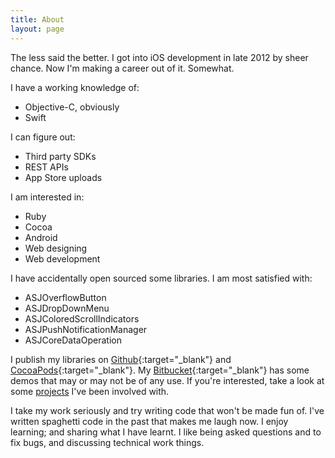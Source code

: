 ```yaml
---
title: About
layout: page
---
```


The less said the better. I got into iOS development in late 2012 by sheer chance. Now I'm making a career out of it. Somewhat.

I have a working knowledge of:

<ul class="skill-list">
	<li>Objective-C, obviously</li>
	<li>Swift</li>
</ul>

I can figure out:

<ul class="skill-list">
	<li>Third party SDKs</li>
	<li>REST APIs</li>
	<li>App Store uploads</li>
</ul>

I am interested in:

<ul class="skill-list">
	<li>Ruby</li>
	<li>Cocoa</li>
	<li>Android</li>
	<li>Web designing</li>
	<li>Web development</li>
</ul>

I have accidentally open sourced some libraries. I am most satisfied with:

<ul class="skill-list">
	<li>ASJOverflowButton</li>
	<li>ASJDropDownMenu</li>
	<li>ASJColoredScrollIndicators</li>
	<li>ASJPushNotificationManager</li>
	<li>ASJCoreDataOperation</li>
</ul>

I publish my libraries on [Github](https://github.com/sdpjswl){:target="_blank"} and [CocoaPods](https://cocoapods.org/owners/45104){:target="_blank"}. My [Bitbucket](https://bitbucket.org/sdpjswl){:target="_blank"} has some demos that may or may not be of any use. If you're interested, take a look at some [projects](/projects) I've been involved with.

I take my work seriously and try writing code that won't be made fun of. I've written spaghetti code in the past that makes me laugh now. I enjoy learning; and sharing what I have learnt. I like being asked questions and to fix bugs, and discussing technical work things.
